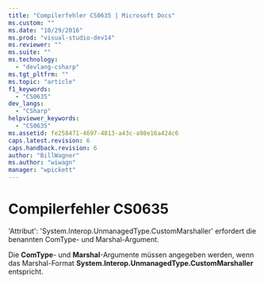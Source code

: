 ```yaml
---
title: "Compilerfehler CS0635 | Microsoft Docs"
ms.custom: ""
ms.date: "10/29/2016"
ms.prod: "visual-studio-dev14"
ms.reviewer: ""
ms.suite: ""
ms.technology: 
  - "devlang-csharp"
ms.tgt_pltfrm: ""
ms.topic: "article"
f1_keywords: 
  - "CS0635"
dev_langs: 
  - "CSharp"
helpviewer_keywords: 
  - "CS0635"
ms.assetid: fe258471-4697-4813-a43c-a98e16a424c6
caps.latest.revision: 6
caps.handback.revision: 6
author: "BillWagner"
ms.author: "wiwagn"
manager: "wpickett"
---
```

# Compilerfehler CS0635
'Attribut': 'System.Interop.UnmanagedType.CustomMarshaller' erfordert die benannten ComType\- und Marshal\-Argument.  
  
 Die **ComType**\- und **Marshal**\-Argumente müssen angegeben werden, wenn das Marshal\-Format **System.Interop.UnmanagedType.CustomMarshaller** entspricht.